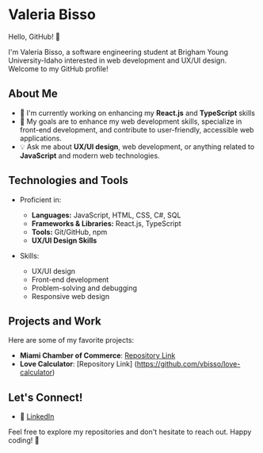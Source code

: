 # Valeria Bisso

Hello, GitHub! 👋

I'm Valeria Bisso, a software engineering student at Brigham Young University-Idaho interested in web development and UX/UI design. Welcome to my GitHub profile!

## About Me

- 🌱 I'm currently working on enhancing my **React.js** and **TypeScript** skills
- 🎯 My goals are to enhance my web development skills, specialize in front-end development, and contribute to user-friendly, accessible web applications.
- 💡 Ask me about **UX/UI design**, web development, or anything related to **JavaScript** and modern web technologies.

## Technologies and Tools

- Proficient in:
  - **Languages:** JavaScript, HTML, CSS, C#, SQL
  - **Frameworks & Libraries:** React.js, TypeScript
  - **Tools:** Git/GitHub, npm
  - **UX/UI Design Skills**
  
- Skills:
  - UX/UI design
  - Front-end development
  - Problem-solving and debugging
  - Responsive web design
 
## Projects and Work

  Here are some of my favorite projects:
- **Miami Chamber of Commerce**: [Repository Link](https://github.com/vbisso/wdd230/tree/master/chamber)
- **Love Calculator**: [Repository Link] (https://github.com/vbisso/love-calculator)

## Let's Connect!

- 💼 [LinkedIn](https://www.linkedin.com/in/valeria-bisso)

Feel free to explore my repositories and don't hesitate to reach out. Happy coding! 🚀
